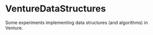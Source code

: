 VentureDataStructures
=====================

Some experiments implementing data structures (and algorithms) in Venture.
